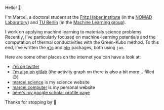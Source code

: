 Hello! 👋

I'm Marcel, a doctoral student at the [Fritz Haber Institute](https://fhi.mpg.de) (in the [NOMAD Laboratory](https://nomad-lab.eu)) and [TU Berlin](https://www.tu.berlin) (in the [Machine Learning group](https://www.ml.tu-berlin.de/menue/machine_learning/)).

I work on applying machine learning to materials science problems. Recently, I've particularly focused on machine-learning potentials and the computation of thermal conductivities with the Green-Kubo method. To this end, I've written the [`glp`](https://github.com/sirmarcel/glp) and [`gkx`](https://github.com/sirmarcel/gkx) packages, both using `jax`.

Here are some other places on the internet you can have a look at:

- [I'm on twitter](https://twitter.com/marceldotsci)
- [I'm also on gitlab](https://gitlab.com/sirmarcel) (the activity graph on there is also a bit more... filled 😉)
- [marcel.science](https://marcel.science) is my science website
- [marcel.computer](https://marcel.computer) is my personal website
- [here's my google scholar profile page](https://scholar.google.com/citations?user=NNCidQsAAAAJ&hl=en)

Thanks for stopping by 🚀
